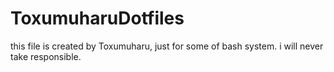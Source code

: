 # ToxumuharuDotfiles

this file is created by Toxumuharu, just for some of bash system.
i will never take responsible.